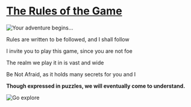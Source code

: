 # [The Rules of the Game](https://youtu.be/N9Clmr94zGY?si=iLgnv2MhMJv0YrZ7)

![Your adventure begins...](https://static.vecteezy.com/system/resources/thumbnails/025/452/862/small_2x/in-the-heart-of-a-mystical-jungle-ancient-trees-stretch-towards-the-heavens-their-branches-swaying-with-ethereal-grace-free-photo.jpg)   

Rules are written to be followed, and I shall follow   
   
I invite you to play this game, since you are not foe       
   
The realm we play it in is vast and wide  
    
Be Not Afraid, as it holds many secrets for you and I 
    
**Though expressed in puzzles, we will eventually come to understand.**   

![Go explore](https://w0.peakpx.com/wallpaper/823/172/HD-wallpaper-the-gate-gate-art-luminos-pixie-dust-fireflies-fantasy-digital-magical-light-blue.jpg)

